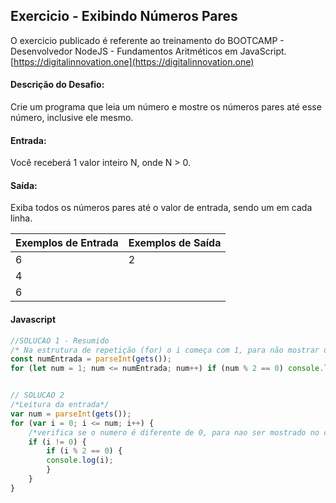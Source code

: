 ## Exercicio - Exibindo Números Pares

O exercicio publicado é referente ao treinamento do BOOTCAMP - Desenvolvedor NodeJS - Fundamentos Aritméticos em JavaScript. [https://digitalinnovation.one](https://digitalinnovation.one)


#### Descrição do Desafio:

Crie um programa que leia um número e mostre os números pares até esse número, inclusive ele mesmo.


#### Entrada:

Você receberá 1 valor inteiro N, onde N > 0.


#### Saída:

Exiba todos os números pares até o valor de entrada, sendo um em cada linha.

Exemplos de Entrada  | Exemplos de Saída
------------- | -------------
6 | 2
 | 4
 | 6



#### Javascript

```javascript
//SOLUCAO 1 - Resumido
/* Na estrutura de repetição (for) o i começa com 1, para não mostrar o zero no console*/
const numEntrada = parseInt(gets());
for (let num = 1; num <= numEntrada; num++) if (num % 2 == 0) console.log(num);


// SOLUCAO 2
/*Leitura da entrada*/
var num = parseInt(gets());  
for (var i = 0; i <= num; i++) {
    /*verifica se o numero é diferente de 0, para nao ser mostrado no console*/ 
    if (i != 0) {
        if (i % 2 == 0) {         
        console.log(i);
        }
    }
}
```
